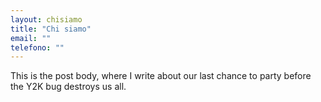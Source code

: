 ```yaml
---
layout: chisiamo
title: "Chi siamo"
email: ""
telefono: ""
---
```


This is the post body, where I write about our last chance to party before the Y2K bug destroys us all.